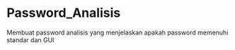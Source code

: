 # Password_Analisis

Membuat password analisis yang menjelaskan apakah password memenuhi standar dan GUI

